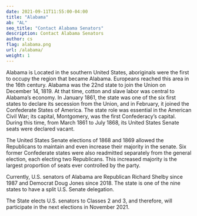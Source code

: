 ```yaml
---
date: 2021-09-11T11:55:00-04:00
title: "Alabama"
ab: "AL"
seo_title: "Contact Alabama Senators"
description: Contact Alabama Senators
author: cs
flag: alabama.png
url: /alabama/
weight: 1
---
```


Alabama is Located in the southern United States, aboriginals were the first to occupy the region that became Alabama. Europeans reached this area in the 16th century. Alabama was the 22nd state to join the Union on December 14, 1819. At that time, cotton and slave labor was central to Alabama’s economy. In January 1861, the state was one of the six first states to declare its secession from the Union, and in February, it joined the Confederate States of America. The state role was essential in the American Civil War; its capital, Montgomery, was the first Confederacy’s capital. During this time, from March 1861 to July 1868, its United States Senate seats were declared vacant.

The United States Senate elections of 1868 and 1869 allowed the Republicans to maintain and even increase their majority in the senate. Six former Confederate states were also readmitted separately from the general election, each electing two Republicans. This increased majority is the largest proportion of seats ever controlled by the party.

Currently, U.S. senators of Alabama are Republican Richard Shelby since 1987 and Democrat Doug Jones since 2018. The state is one of the nine states to have a split U.S. Senate delegation.

The State elects U.S. senators to Classes 2 and 3, and therefore, will participate in the next elections in November 2021.